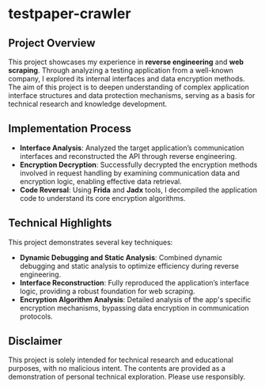 
# testpaper-crawler

## Project Overview

This project showcases my experience in **reverse engineering** and **web scraping**. Through analyzing a testing application from a well-known company, I explored its internal interfaces and data encryption methods. The aim of this project is to deepen understanding of complex application interface structures and data protection mechanisms, serving as a basis for technical research and knowledge development.

## Implementation Process

- **Interface Analysis**: Analyzed the target application’s communication interfaces and reconstructed the API through reverse engineering.
- **Encryption Decryption**: Successfully decrypted the encryption methods involved in request handling by examining communication data and encryption logic, enabling effective data retrieval.
- **Code Reversal**: Using **Frida** and **Jadx** tools, I decompiled the application code to understand its core encryption algorithms.

## Technical Highlights

This project demonstrates several key techniques:
- **Dynamic Debugging and Static Analysis**: Combined dynamic debugging and static analysis to optimize efficiency during reverse engineering.
- **Interface Reconstruction**: Fully reproduced the application’s interface logic, providing a robust foundation for web scraping.
- **Encryption Algorithm Analysis**: Detailed analysis of the app's specific encryption mechanisms, bypassing data encryption in communication protocols.

## Disclaimer

This project is solely intended for technical research and educational purposes, with no malicious intent. The contents are provided as a demonstration of personal technical exploration. Please use responsibly.
